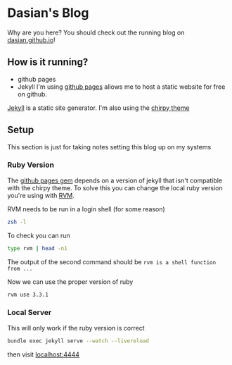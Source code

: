 # Dasian's Blog
Why are you here? You should check out the running
blog on
[dasian.github.io](https://dasian.github.io)!

## How is it running?
- github pages
- Jekyll
I'm using
[github pages](https://pages.github.com/)
allows me to host a static website for free on github. 

[Jekyll](https://jekyllrb.com/)
is a static site generator. I'm also using the
[chirpy theme](https://github.com/cotes2020/jekyll-theme-chirpy)

## Setup
This section is just for taking notes setting this blog
up on my systems

### Ruby Version
The 
[github pages gem](https://pages.github.com/versions/)
depends on a version of jekyll
that isn't compatible with the chirpy theme. To solve
this you can change the local ruby version you're using
with
[RVM](https://wiki.archlinux.org/title/RVM).

RVM needs to be run in a login shell (for some reason)
```bash
zsh -l
```

To check you can run
```bash
type rvm | head -n1
```
The output of the second command should be
`rvm is a shell function from ...`

Now we can use the proper version of ruby
```bash
rvm use 3.3.1
```

### Local Server
This will only work if the ruby version is correct
```bash
bundle exec jekyll serve --watch --livereload
```
then visit
[localhost:4444](http://localhost:4444)
